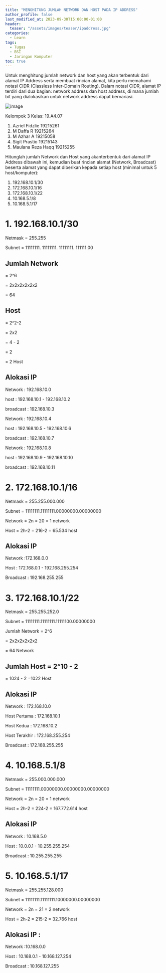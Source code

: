 ```yaml
---
title: "MENGHITUNG JUMLAH NETWORK DAN HOST PADA IP ADDRESS"
author_profile: false
last_modified_at: 2023-09-30T15:00:00-01:00
header:
  teaser: "/assets/images/teaser/ipaddress.jpg"
categories:
  - Learn
tags:
  - Tugas
  - BSI
  - Jaringan Komputer
toc: true
---
```


Untuk menghitung jumlah network dan host yang akan terbentuk dari alamat IP Address serta membuat rincian alamat, kita perlu memahami notasi CIDR (Classless Inter-Domain Routing). Dalam notasi CIDR, alamat IP terdiri dari dua bagian: network address dan host address, di mana jumlah bit yang dialokasikan untuk network address dapat bervariasi.

![image](https://github.com/azrielbsi/azrielbsi.github.io/assets/126305178/d3f2c2c2-7e47-4afa-9668-4d4647e48c96)


Kelompok 3 Kelas: 19.A4.07

1. Azriel Fidzlie 19215261
2. M Daffa R 19215264
3. M Azhar A 19215058
4. Sigit Prastio 19215143
5. Maulana Reza Haqq 19215255

Hitunglah jumlah Network dan Host yang akanterbentuk dari alamat IP Address dibawah ini, kemudian buat rincian alamat (Network, Broadcast) beserta alamat yang dapat diberikan kepada setiap host (minimal untuk 5 host/komputer):
1. 192.168.10.1/30
2. 172.168.10.1/16
3. 172.168.10.1/22
4. 10.168.5.1/8
5. 10.168.5.1/17

# 1. 192.168.10.1/30

Netmask = 255.255

Subnet = 11111111. 11111111. 11111111. 111111.00

## Jumlah Network

= 2^6

= 2x2x2x2x2x2

= 64


## Host

= 2^2-2

= 2x2

= 4 - 2

= 2

= 2 Host


## Alokasi IP


Network   : 192.168.10.0

host : 192.168.10.1 - 192.168.10.2

broadcast : 192.168.10.3


Network   : 192.168.10.4

host : 192.168.10.5 - 192.168.10.6

broadcast : 192.168.10.7


Network   : 192.168.10.8

host : 192.168.10.9 - 192.168.10.10

broadcast : 192.168.10.11

# 2. 172.168.10.1/16

Netmask = 255.255.000.000

Subnet = 11111111.11111111.00000000.00000000

Network = 2n = 20 = 1 network

Host = 2h-2 = 216-2 = 65.534 host


## Alokasi IP

Network :172.168.0.0

Host : 172.168.0.1 - 192.168.255.254

Broadcast : 192.168.255.255


# 3. 172.168.10.1/22

Netmask = 255.255.252.0

Subnet = 11111111.11111111.11111100.00000000

Jumlah Network = 2^6

= 2x2x2x2x2x2

= 64 Network

## Jumlah Host = 2^10 - 2
= 1024 - 2
=1022 Host

## Alokasi IP

Network : 172.168.10.0

Host Pertama : 172.168.10.1

Host Kedua : 172.168.10.2

Host Terakhir : 172.168.255.254

Broadcast : 172.168.255.255


# 4. 10.168.5.1/8

Netmask = 255.000.000.000

Subnet = 11111111.00000000.00000000.00000000

Network = 2n = 20 = 1 network

Host = 2h-2 = 224-2 = 167.772.614 host


## Alokasi IP

Network : 10.168.5.0

Host : 10.0.0.1 - 10.255.255.254

Broadcast : 10.255.255.255


# 5. 10.168.5.1/17

Netmask = 255.255.128.000

Subnet = 11111111.11111111.10000000.00000000

Network = 2n = 21 = 2 network

Host = 2h-2 = 215-2 = 32.766 host


## Alokasi IP :

Network :10.168.0.0

Host : 10.168.0.1 - 10.168.127.254

Broadcast : 10.168.127.255
